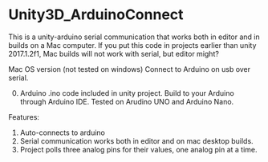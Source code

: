 # Unity3D_ArduinoConnect

This is a unity-arduino serial communication that works both in editor and in builds on a Mac computer.
If you put this code in projects earlier than unity 2017.1.2f1, Mac builds will not work with serial, but editor might?

Mac OS version (not tested on windows)
Connect to Arduino on usb over serial.

0. Arduino .ino code included in unity project. Build to your Arduino through Arduino IDE. Tested on Arudino UNO and Arduino Nano. 

Features:
1. Auto-connects to arduino
2. Serial communication works both in editor and on mac desktop builds.
3. Project polls three analog pins for their values, one analog pin at a time. 
